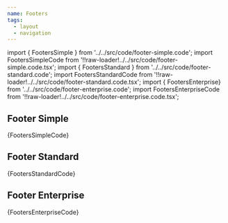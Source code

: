 ```yaml
---
name: Footers
tags:
  - layout
  - navigation
---
```


<!-- CODE IMPORTS -->

<!-- prettier-ignore -->
import { FootersSimple } from '../../src/code/footer-simple.code'; 
import FootersSimpleCode from '!!raw-loader!../../src/code/footer-simple.code.tsx';
import { FootersStandard } from '../../src/code/footer-standard.code'; 
import FootersStandardCode from '!!raw-loader!../../src/code/footer-standard.code.tsx';
import { FootersEnterprise} from '../../src/code/footer-enterprise.code'; 
import FootersEnterpriseCode from '!!raw-loader!../../src/code/footer-enterprise.code.tsx';

<!-- END CODE IMPORTS -->

<DocHeader props={props}/>

## Footer Simple

<ThemeWrapper>
  <FootersSimple />
</ThemeWrapper>

<CodeBlock>{FootersSimpleCode}</CodeBlock>

## Footer Standard

<ThemeWrapper>
  <FootersStandard />
</ThemeWrapper>

<CodeBlock>{FootersStandardCode}</CodeBlock>

## Footer Enterprise

<ThemeWrapper>
  <FootersEnterprise />
</ThemeWrapper>

<CodeBlock>{FootersEnterpriseCode}</CodeBlock>
